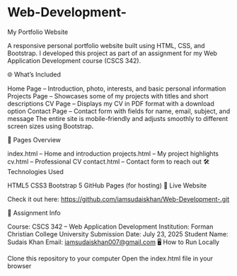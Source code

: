 # Web-Development-

My Portfolio Website

A responsive personal portfolio website built using HTML, CSS, and Bootstrap. I developed this project as part of an assignment for my Web Application Development course (CSCS 342).

🌐 What’s Included

Home Page – Introduction, photo, interests, and basic personal information
Projects Page – Showcases some of my projects with titles and short descriptions
CV Page – Displays my CV in PDF format with a download option
Contact Page – Contact form with fields for name, email, subject, and message
The entire site is mobile-friendly and adjusts smoothly to different screen sizes using Bootstrap.

🔗 Pages Overview

index.html – Home and introduction
projects.html – My project highlights
cv.html – Professional CV
contact.html – Contact form to reach out
🛠️ Technologies Used

HTML5
CSS3
Bootstrap 5
GitHub Pages (for hosting)
📍 Live Website

Check it out here: https://github.com/iamsudaiskhan/Web-Development-.git

📘 Assignment Info

Course: CSCS 342 – Web Application Development
Institution: Forman Christian College University
Submission Date: July 23, 2025
Student Name: Sudais Khan
Email: iamsudaiskhan007@gmail.com
🖥️ How to Run Locally

Clone this repository to your computer
Open the index.html file in your browser
